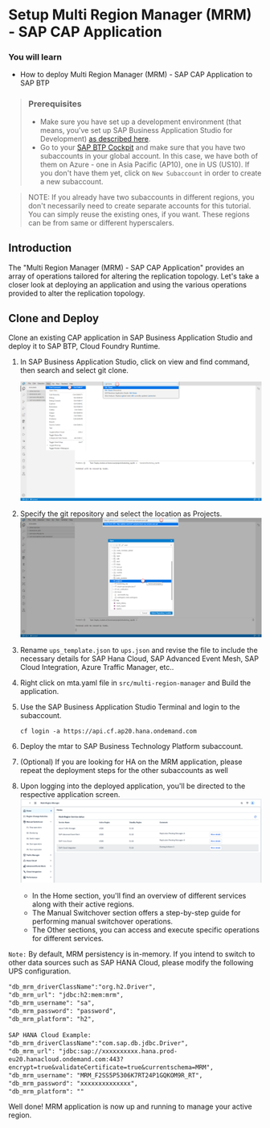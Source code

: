 # Setup Multi Region Manager (MRM) - SAP CAP Application

### You will learn
 - How to deploy Multi Region Manager (MRM) - SAP CAP Application to SAP BTP 

> ### Prerequisites
> - Make sure you have set up a development environment (that means, you’ve set up SAP Business Application Studio for Development) [as described here](https://developers.sap.com/tutorials/appstudio-onboarding.html).
> - Go to your [SAP BTP Cockpit](https://cockpit.eu10.hana.ondemand.com/) and make sure that you have two subaccounts in your global account. In this case, we have both of them on Azure - one in Asia Pacific (AP10), one in US (US10). If you don't have them yet, click on `New Subaccount` in order to create a new subaccount.

>   NOTE: If you already have two subaccounts in different regions, you don't necessarily need to create separate accounts for this tutorial. You can simply reuse the existing ones, if you want. These regions can be from same or different hyperscalers.

 ## Introduction
 The "Multi Region Manager (MRM) - SAP CAP Application" provides an array of operations tailored for altering the replication topology. Let's take a closer look at deploying an application and using the various operations provided to alter the replication topology.  

 ## Clone and Deploy
 Clone an existing CAP application in SAP Business Application Studio and deploy it to SAP BTP, Cloud Foundry Runtime.

1. In SAP Business Application Studio, click on view and find command, then search and select git clone.

    ![BAS Clone](./images/BAS1.png)

2. Specify the git repository and select the location as Projects.
    ![BAS Clone1](./images/BAS2.png)
3. Rename `ups_template.json` to `ups.json` and revise the file to include the necessary details for SAP Hana Cloud, SAP Advanced Event Mesh, SAP Cloud Integration, Azure Traffic Manager, etc..
4. Right click on mta.yaml file in `src/multi-region-manager` and Build the application.
5. Use the SAP Business Application Studio Terminal and login to the subaccount.
    ``` 
    cf login -a https://api.cf.ap20.hana.ondemand.com
    ```
6. Deploy the mtar to SAP Business Technology Platform subaccount.
7. (Optional) If you are looking for HA on the MRM application, please repeat the deployment steps for the other subaccounts as well
8. Upon logging into the deployed application, you'll be directed to the respective application screen.
    ![MRM](./images/mrm.png )
    - In the Home section, you'll find an overview of different services along with their active regions.
    - The Manual Switchover section offers a step-by-step guide for performing manual switchover operations.
    - The Other sections, you can access and execute specific operations for different services. 
 
`Note:` By default, MRM persistency is in-memory. If you intend to switch to other data sources such as SAP HANA Cloud, please modify the following UPS configuration.
```
"db_mrm_driverClassName":"org.h2.Driver",
"db_mrm_url": "jdbc:h2:mem:mrm",
"db_mrm_username": "sa",
"db_mrm_password": "password",
"db_mrm_platform": "h2",

SAP HANA Cloud Example:
"db_mrm_driverClassName":"com.sap.db.jdbc.Driver",
"db_mrm_url": "jdbc:sap://xxxxxxxxxx.hana.prod-eu20.hanacloud.ondemand.com:443?encrypt=true&validateCertificate=true&currentschema=MRM",
"db_mrm_username": "MRM_F2SS5P5306K7RT24P1GQKOM9R_RT",
"db_mrm_password": "xxxxxxxxxxxxxx",
"db_mrm_platform": ""
```

Well done! MRM application is now up and running to manage your active region.
